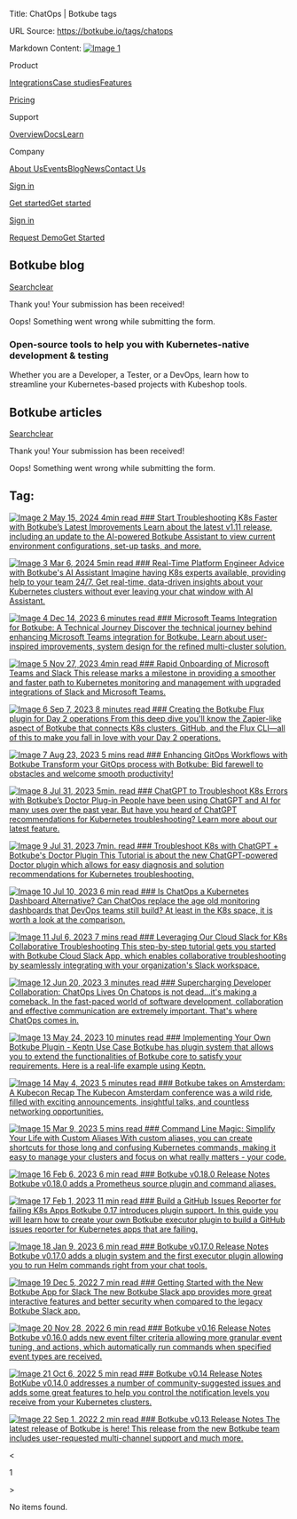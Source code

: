 Title: ChatOps | Botkube tags

URL Source: https://botkube.io/tags/chatops

Markdown Content:
[![Image 1](https://cdn.prod.website-files.com/633705de6adaa38599d8e258/6338148fa3f8a509639804fa_botkube-logo.svg)](https://botkube.io/)

Product

[Integrations](https://botkube.io/integrations)[Case studies](https://botkube.io/case-studies)[Features](https://botkube.io/features)

[Pricing](https://botkube.io/pricing)

Support

[Overview](https://botkube.io/support)[Docs](https://docs.botkube.io/)[Learn](https://botkube.io/learn)

Company

[About Us](https://botkube.io/about)[Events](https://botkube.io/events)[Blog](https://botkube.io/blog)[News](https://botkube.io/news)[Contact Us](https://botkube.io/contact)

[Sign in](https://app.botkube.io/)

[Get started](#)[Get started](https://app.botkube.io/)

[Sign in](https://app.botkube.io/)

[Request Demo](https://botkube.io/demo)[Get Started](https://app.botkube.io/)

Botkube blog
------------

[Search](#)[clear](#)

Thank you! Your submission has been received!

Oops! Something went wrong while submitting the form.

### Open-source tools to help you with Kubernetes-native development & testing

Whether you are a Developer, a Tester, or a DevOps, learn how to streamline your Kubernetes-based projects with Kubeshop tools.

Botkube articles
----------------

[Search](#)[clear](#)

Thank you! Your submission has been received!

Oops! Something went wrong while submitting the form.

Tag:
----

[![Image 2](https://cdn.prod.website-files.com/634fabb21508d6c9db9bc46f/6644e5d498e2ed722f5424d6_BLOG_Thumbnail%20(7).png) May 15, 2024 4min read ### Start Troubleshooting K8s Faster with Botkube’s Latest Improvements Learn about the latest v1.11 release, including an update to the AI-powered Botkube Assistant to view current environment configurations, set-up tasks, and more.](https://botkube.io/blog/start-troubleshooting-k8s-faster-with-botkubes-latest-improvements)

[![Image 3](https://cdn.prod.website-files.com/634fabb21508d6c9db9bc46f/663b88a8597c3abe0e852fb8_Announ%20(1).png) Mar 6, 2024 5min read ### Real-Time Platform Engineer Advice with Botkube's AI Assistant Imagine having K8s experts available, providing help to your team 24/7. Get real-time, data-driven insights about your Kubernetes clusters without ever leaving your chat window with AI Assistant.](https://botkube.io/blog/real-time-platform-engineer-advice-ai-assistant)

[![Image 4](https://cdn.prod.website-files.com/634fabb21508d6c9db9bc46f/6579542d18e44144c36b5735_thumbnail.jpg) Dec 14, 2023 6 minutes read ### Microsoft Teams Integration for Botkube: A Technical Journey Discover the technical journey behind enhancing Microsoft Teams integration for Botkube. Learn about user-inspired improvements, system design for the refined multi-cluster solution.](https://botkube.io/blog/microsoft-teams-integration-for-botkube-a-technical-journey)

[![Image 5](https://cdn.prod.website-files.com/634fabb21508d6c9db9bc46f/6564ee17a4dfd5171531b84d_Blog_Thumbnail%20(33).png) Nov 27, 2023 4min read ### Rapid Onboarding of Microsoft Teams and Slack This release marks a milestone in providing a smoother and faster path to Kubernetes monitoring and management with upgraded integrations of Slack and Microsoft Teams.](https://botkube.io/blog/botkube-1-6-release)

[![Image 6](https://cdn.prod.website-files.com/634fabb21508d6c9db9bc46f/64f9b5dbb73ee07c45f4527e_Blog_Thumbnail.jpg) Sep 7, 2023 8 minutes read ### Creating the Botkube Flux plugin for Day 2 operations From this deep dive you'll know the Zapier-like aspect of Botkube that connects K8s clusters, GitHub, and the Flux CLI—all of this to make you fall in love with your Day 2 operations.](https://botkube.io/blog/creating-the-botkube-flux-plugin-for-day-2-operations)

[![Image 7](https://cdn.prod.website-files.com/634fabb21508d6c9db9bc46f/64dfbc189e920c94c902072f_chatgpt-k8s-errors.png) Aug 23, 2023 5 mins read ### Enhancing GitOps Workflows with Botkube Transform your GitOps process with Botkube: Bid farewell to obstacles and welcome smooth productivity!](https://botkube.io/blog/enhancing-gitops-workflows-with-botkube)

[![Image 8](https://cdn.prod.website-files.com/634fabb21508d6c9db9bc46f/64dfbc189e920c94c902072f_chatgpt-k8s-errors.png) Jul 31, 2023 5min. read ### ChatGPT to Troubleshoot K8s Errors with Botkube’s Doctor Plug-in People have been using ChatGPT and AI for many uses over the past year. But have you heard of ChatGPT recommendations for Kubernetes troubleshooting? Learn more about our latest feature.](https://botkube.io/blog/use-chatgpt-to-troubleshoot-kubernetes-errors-with-botkubes-doctor)

[![Image 9](https://cdn.prod.website-files.com/634fabb21508d6c9db9bc46f/64dfbc01aa2e0d93d93a6639_chatgpt-doctor-plugin.png) Jul 31, 2023 7min. read ### Troubleshoot K8s with ChatGPT + Botkube's Doctor Plugin This Tutorial is about the new ChatGPT-powered Doctor plugin which allows for easy diagnosis and solution recommendations for Kubernetes troubleshooting.](https://botkube.io/blog/doctor-plug-in-tutorial)

[![Image 10](https://cdn.prod.website-files.com/634fabb21508d6c9db9bc46f/64a86e430c3e07ee19ad3000_Botkube%20BLOG%20Thumbnail%20(3).png) Jul 10, 2023 6 min read ### Is ChatOps a Kubernetes Dashboard Alternative? Can ChatOps replace the age old monitoring dashboards that DevOps teams still build? At least in the K8s space, it is worth a look at the comparison.](https://botkube.io/blog/is-chatops-a-kubernetes-dashboard-alternative)

[![Image 11](https://cdn.prod.website-files.com/634fabb21508d6c9db9bc46f/64a70cf0a7f079f477b8a7c9_Botkube%20BLOG%20Thumbnail%20(2).png) Jul 6, 2023 7 mins read ### Leveraging Our Cloud Slack for K8s Collaborative Troubleshooting This step-by-step tutorial gets you started with Botkube Cloud Slack App, which enables collaborative troubleshooting by seamlessly integrating with your organization's Slack workspace.](https://botkube.io/blog/step-by-step-tutorial-leveraging-botkubes-cloud-slack-feature-for-kubernetes-collaborative-troubleshooting)

[![Image 12](https://cdn.prod.website-files.com/634fabb21508d6c9db9bc46f/64919d4c3d4b7799d6aac085_Botkube%20BLOG%20Thumbnail.png) Jun 20, 2023 3 minutes read ### Supercharging Developer Collaboration: ChatOps Lives On Chatops is not dead...it's making a comeback. In the fast-paced world of software development, collaboration and effective communication are extremely important. That's where ChatOps comes in.](https://botkube.io/blog/supercharging-developer-collaboration-how-chatops-lives-on-with-botkube)

[![Image 13](https://cdn.prod.website-files.com/634fabb21508d6c9db9bc46f/646b91163365ec0bf96c74c4_Botkube%20BLOG%20Thumbnail.png) May 24, 2023 10 minutes read ### Implementing Your Own Botkube Plugin - Keptn Use Case Botkube has plugin system that allows you to extend the functionalities of Botkube core to satisfy your requirements. Here is a real-life example using Keptn.](https://botkube.io/blog/implementing-your-own-botkube-plugin-a-real-life-use-case)

[![Image 14](https://cdn.prod.website-files.com/634fabb21508d6c9db9bc46f/6451f12eb912157ceaf7fbb3_bk-amsterdam.png) May 4, 2023 5 minutes read ### Botkube takes on Amsterdam: A Kubecon Recap The Kubecon Amsterdam conference was a wild ride, filled with exciting announcements, insightful talks, and countless networking opportunities.](https://botkube.io/blog/botkube-takes-on-amsterdam-a-kubecon-recap)

[![Image 15](https://cdn.prod.website-files.com/634fabb21508d6c9db9bc46f/63da43dd1f83c1aa78f5bd4d_botkube_tutorial.png) Mar 9, 2023 5 mins read ### Command Line Magic: Simplify Your Life with Custom Aliases With custom aliases, you can create shortcuts for those long and confusing Kubernetes commands, making it easy to manage your clusters and focus on what really matters - your code.](https://botkube.io/blog/command-line-magic-simplify-your-life-with-custom-kubernetes-kubectrl-aliases-on-botkube)

[![Image 16](https://cdn.prod.website-files.com/634fabb21508d6c9db9bc46f/63bc342b8212452a01631fcf_6384ada40ddbfc5fa9d62c69_WQv8qMieQPEE4Su0ZhOxXmiPFww5kksN1N-zvSBbcOQ.png) Feb 6, 2023 6 min read ### Botkube v0.18.0 Release Notes Botkube v0.18.0 adds a Prometheus source plugin and command aliases.](https://botkube.io/blog/botkube-v0-18-0-release-notes)

[![Image 17](https://cdn.prod.website-files.com/634fabb21508d6c9db9bc46f/63da94eb0d540a97f1a7da1b_20230201_BK_blog-main.png) Feb 1, 2023 11 min read ### Build a GitHub Issues Reporter for failing K8s Apps Botkube 0.17 introduces plugin support. In this guide you will learn how to create your own Botkube executor plugin to build a GitHub issues reporter for Kubernetes apps that are failing.](https://botkube.io/blog/build-a-github-issues-reporter-for-failing-kubernetes-apps-with-botkube-plugins)

[![Image 18](https://cdn.prod.website-files.com/634fabb21508d6c9db9bc46f/63bc342b8212452a01631fcf_6384ada40ddbfc5fa9d62c69_WQv8qMieQPEE4Su0ZhOxXmiPFww5kksN1N-zvSBbcOQ.png) Jan 9, 2023 6 min read ### Botkube v0.17.0 Release Notes Botkube v0.17.0 adds a plugin system and the first executor plugin allowing you to run Helm commands right from your chat tools.](https://botkube.io/blog/botkube-v017-release-notes)

[![Image 19](https://cdn.prod.website-files.com/634fabb21508d6c9db9bc46f/6388d8a9440baf86c12e1332_BQ_cKZugm2gU2CJlE2SwuDKqkczTCA0n645DHiHJkUQ.png) Dec 5, 2022 7 min read ### Getting Started with the New Botkube App for Slack The new Botkube Slack app provides more great interactive features and better security when compared to the legacy Botkube Slack app.](https://botkube.io/blog/botkube-socket-slack-getting-started)

[![Image 20](https://cdn.prod.website-files.com/634fabb21508d6c9db9bc46f/6384ada40ddbfc5fa9d62c69_WQv8qMieQPEE4Su0ZhOxXmiPFww5kksN1N-zvSBbcOQ.png) Nov 28, 2022 6 min read ### Botkube v0.16 Release Notes Botkube v0.16.0 adds new event filter criteria allowing more granular event tuning, and actions, which automatically run commands when specified event types are received.](https://botkube.io/blog/botkube-v016-release-notes)

[![Image 21](https://cdn.prod.website-files.com/634fabb21508d6c9db9bc46f/634fae65efa301194c7c8edb_0164eedc.png) Oct 6, 2022 5 min read ### Botkube v0.14 Release Notes BotKube v0.14.0 addresses a number of community-suggested issues and adds some great features to help you control the notification levels you receive from your Kubernetes clusters.](https://botkube.io/blog/botkube-v014-release-notes)

[![Image 22](https://cdn.prod.website-files.com/634fabb21508d6c9db9bc46f/636df418637330597e6bba4b_sf5GA0fssT6Y-aO8Xedc9WeJqAsZ814S7nS3K0KqGgA.png) Sep 1, 2022 2 min read ### Botkube v0.13 Release Notes The latest release of Botkube is here! This release from the new Botkube team includes user-requested multi-channel support and much more.](https://botkube.io/blog/botkube-v013-release-notes)

<

1

\>

No items found.
